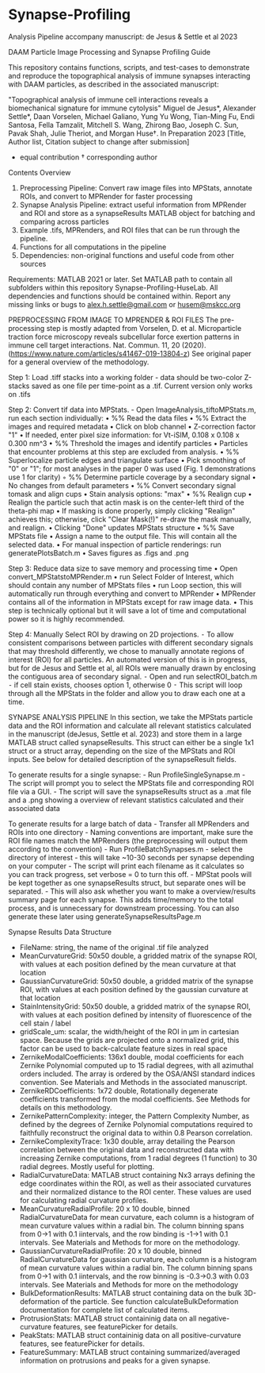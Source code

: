 # Synapse-Profiling
Analysis Pipeline accompany manuscript: de Jesus &amp; Settle et al 2023

DAAM Particle Image Processing and Synapse Profiling Guide

This repository contains functions, scripts, and test-cases to demonstrate and reproduce the topographical analysis of immune synapses interacting with DAAM particles, as described in the associated manuscript: 

"Topographical analysis of immune cell interactions reveals a biomechanical signature for immune cytolysis"
Miguel de Jesus*, Alexander Settle*, Daan Vorselen, Michael Galiano, Yung Yu Wong, Tian-Ming Fu, Endi Santosa, Fella Tamzalit, Mitchell S. Wang, Zhirong Bao, Joseph C. Sun, Pavak Shah, Julie Theriot, and Morgan Huse†.
In Preparation 2023 [Title, Author list, Citation subject to change after submission] 

* equal contribution
† corresponding author


Contents Overview
1. Preprocessing Pipeline: Convert raw image files into MPStats, annotate ROIs, and convert to MPRender for faster processing
2. Synapse Analysis Pipeline: extract useful information from MPRender and ROI and store as a synapseResults MATLAB object for batching and comparing across particles
3. Example .tifs, MPRenders, and ROI files that can be run through the pipeline. 
4. Functions for all computations in the pipeline
5. Dependencies: non-original functions and useful code from other sources 


Requirements: MATLAB 2021 or later.
Set MATLAB path to contain all subfolders within this repository Synapse-Profiling-HuseLab. All dependencies and functions should be contained within. Report any missing links or bugs to alex.h.settle@gmail.com or husem@mskcc.org


PREPROCESSING
FROM IMAGE TO MPRENDER & ROI FILES
The pre-processing step is mostly adapted from Vorselen, D. et al. Microparticle traction force microscopy reveals subcellular force exertion patterns in immune cell target interactions. Nat. Commun. 11, 20 (2020). (https://www.nature.com/articles/s41467-019-13804-z)
See original paper for a general overview of the methodology. 

Step 1: Load .tiff stacks into a working folder
	- data should be two-color Z-stacks saved as one file per time-point as a .tif. Current version only works on .tifs 

Step 2: Convert tif data into MPStats. 
		- Open ImageAnalysis_tiftoMPStats.m, run each section individually:
	•		%% Read the data files
		•	%% Extract the images and required metadata
		•	Click on blob channel
		•	Z-correction factor "1"
		•	If needed, enter pixel size information: for Vt-iSIM, 0.108 x 0.108 x 0.300 nm^3
		•	%% Threshold the images and identify particles
		•	Particles that encounter problems at this step are excluded from analysis. 
		•	%% Superlocalize particle edges and triangulate surface
		•	Pick smoothing of "0" or "1"; for most analyses in the paper 0 was used (Fig. 1 demonstrations use 1 for clarity)
	◦	%% Determine particle coverage by a secondary signal
		•	No changes from default parameters
		•	%% Convert secondary signal tomask and align cups
		•	Stain analysis options: "max"
	•	%% Realign cup
		•	Realign the particle such that actin mask is on the center-left third of the theta-phi map
		•	If masking is done properly, simply clicking "Realign" achieves this; otherwise, click "Clear Mask(!)" re-draw the mask manually, and realign.
		•	Clicking "Done" updates MPStats structure
	•	%% Save MPStats file
		•	Assign a name to the output file. This will contain all the selected data.
		•	For manual inspection of particle renderings: run generatePlotsBatch.m
		•	Saves figures as .figs and .png 
		
Step 3: Reduce data size to save memory and processing time
	•	Open convert_MPStatstoMPRender.m
	•	run Select Folder of Interest, which should contain any number of MPStats files
	•	run Loop section, this will automatically run through everything and convert to MPRender
	•	MPRender contains all of the information in MPStats except for raw image data. 
	•	This step is technically optional but it will save a lot of time and computational power so it is highly recommended.


Step 4: Manually Select ROI by drawing on 2D projections. 
	⁃	To allow consistent comparisons between particles with different secondary signals that may threshold differently, we chose to manually annotate regions of interest (ROI) for all particles. An automated version of this is in progress, but for de Jesus and Settle et al, all ROIs were manually drawn by enclosing the contiguous area of secondary signal. 
	⁃	Open and run selectROI_batch.m
	⁃	if cell stain exists, chooses option 1, otherwise 0
	⁃	This script will loop through all the MPStats in the folder and allow you to draw each one at a time.




SYNAPSE ANALYSIS PIPELINE
In this section, we take the MPStats particle data and the ROI information and calculate all relevant statistics calculated in the manuscript (deJesus, Settle et al. 2023) and store them in a large MATLAB struct called synapseResults. This struct can either be a single 1x1 struct or a struct array, depending on the size of the MPStats and ROI inputs. See below for detailed description of the synapseResult fields.

To generate results for a single synapse:
	- Run ProfileSingleSynapse.m
		- The script will prompt you to select the MPStats file and corresponding ROI file via a GUI.
		- The script will save the synapseResults struct as a .mat file and a .png showing a overview of relevant statistics calculated and their associated data

To generate results for a large batch of data
	- Transfer all MPRenders and ROIs into one directory
		- Naming conventions are important, make sure the ROI file names match the MPRenders (the preprocessing will output them according to the convention)
	- Run ProfileBatchSynapses.m
		- select the directory of interest
		- this will take ~10-30 seconds per synapse depending on your computer
		- The script will print each filename as it calculates so you can track progress, set verbose = 0 to turn this off. 
		- MPStat pools will be kept together as one synapseResults struct, but separate ones will be separated. 
	- This will also ask whether you want to make a overview/results summary page for each synapse. This adds time/memory to the total process, and is unnecessary for downstream processing. You can also generate these later using generateSynapseResultsPage.m 


Synapse Results Data Structure
- FileName: string, the name of the original .tif file analyzed
- MeanCurvatureGrid: 50x50 double, a gridded matrix of the synapse ROI, with values at each position defined by the mean curvature at that location
- GaussianCurvatureGrid: 50x50 double, a gridded matrix of the synapse ROI, with values at each position defined by the gaussian curvature at that location
- StainIntensityGrid: 50x50 double, a gridded matrix of the synapse ROI, with values at each position defined by intensity of fluorescence of the cell stain / label
- gridScale_um: scalar, the width/height of the ROI in µm in cartesian space. Because the grids are projected onto a normalized grid, this factor can be used to back-calculate feature sizes in real space
- ZernikeModalCoefficients: 136x1 double, modal coefficients for each Zernike Polynomial computed up to 15 radial degrees, with all azimuthal orders included. The array is ordered by the OSA/ANSI standard indices convention. See Materials and Methods in the associated manuscript. 
- ZernikeRDCoefficients: 1x72 double, Rotationally degenerate coefficients transformed from the modal coefficients. See Methods for details on this methodology.
- ZernikePatternComplexity: integer, the Pattern Complexity Number, as defined by the degrees of Zernike Polynomial computations required to faithfully reconstruct the original data to within 0.8 Pearson correlation. 
- ZernikeComplexityTrace: 1x30 double, array detailing the Pearson correlation between the original data and reconstructed data with increasing Zernike computations, from 1 radial degrees (1 function) to 30 radial degrees. Mostly useful for plotting.
- RadialCurvatureData: MATLAB struct containing Nx3 arrays defining the edge coordinates within the ROI, as well as their associated curvatures and their normalized distance to the ROI center. These values are used for calculating radial curvature profiles.
- MeanCurvatureRadialProfile: 20 x 10 double, binned RadialCurvatureData for mean curvature, each column is a histogram of mean curvature values within a radial bin. The column binning spans from 0->1 with 0.1 iintervals, and the row binding is -1->1 with 0.1 intervals. See Materials and Methods for more on the methodology.
- GaussianCurvatureRadialProfile: 20 x 10 double, binned RadialCurvatureData for gaussian curvature, each column is a histogram of mean curvature values within a radial bin. The column binning spans from 0->1 with 0.1 iintervals, and the row binning is -0.3->0.3 with 0.03 intervals. See Materials and Methods for more on the methodology
- BulkDeformationResults: MATLAB struct containing data on the bulk 3D-deformation of the particle. See function calculateBulkDeformation documentation for complete list of calculated items.
- ProtrusionStats: MATLAB struct containinig data on all negative-curvature features, see featurePicker for details.
- PeakStats: MATLAB struct containinig data on all positive-curvature features, see featurePicker for details.
- FeatureSummary: MATLAB struct containing summarized/averaged information on protrusions and peaks for a given synapse.




